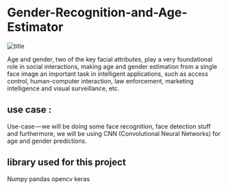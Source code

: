 # Gender-Recognition-and-Age-Estimator

![title](https://miro.medium.com/max/768/1*cggSY-qE58jduiMo76XQDQ.png)




Age and gender, two of the key facial attributes, play a very foundational role in social interactions, making age and gender estimation from a single face image an important task in intelligent applications, such as access control, human-computer interaction, law enforcement, marketing intelligence and visual surveillance, etc.

## use case : 

Use-case — we will be doing some face recognition, face detection stuff and furthermore, we will be using CNN (Convolutional Neural Networks) for age and gender predictions.

## library used for this project 

Numpy
pandas
opencv
keras



